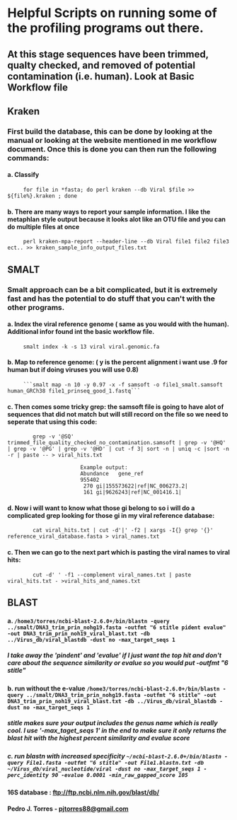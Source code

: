 # Helpful Scripts on running some of the profiling programs out there. 
## At this stage sequences have been trimmed, qualty checked, and removed of potential contamination (i.e. human). Look at Basic Workflow file

## Kraken
### First build the database, this can be done by looking at the manual or looking at the website mentioned in me workflow document. Once this is done you can then run the following commands:
####     a. Classify
         for file in *fasta; do perl kraken --db Viral $file >> ${file%}.kraken ; done
        
####     b. There are many ways to report your sample information. I like the metaphlan style output because it looks alot like an OTU                 file and you can do multiple files at once
         perl kraken-mpa-report --header-line --db Viral file1 file2 file3 ect.. >> kraken_sample_info_output_files.txt
         
## SMALT
### Smalt approach can be a bit complicated, but it is extremely fast and has the potential to do stuff that you can't with the other programs. 
####     a. Index the viral reference genome ( same as you would with the human). Additional infor found int the basic workflow file.
         smalt index -k -s 13 viral viral.genomic.fa
   
####     b. Map to reference genome:  ( y is the percent alignment i want use .9 for human but if doing viruses you will use 0.8)
         ```smalt map -n 10 -y 0.97 -x -f samsoft -o file1_smalt.samsoft human_GRCh38 file1_prinseq_good_1.fastq``` 
         
####     c. Then comes some tricky grep: the samsoft file is going to have alot of sequences that did not match but will still record on               the file so we need to seperate that using this code:
            grep -v '@SQ' trimmed_file_quality_checked_no_contamination.samsoft | grep -v '@HQ' | grep -v '@PG' | grep -v '@HD' | cut -f 3| sort -n | uniq -c |sort -n -r | paste -- > viral_hits.txt
       
                           Example output:
                           Abundance   gene_ref
                           955402 
                            270 gi|155573622|ref|NC_006273.2|
                            161 gi|9626243|ref|NC_001416.1|
    
####     d. Now i will want to know what those gi belong to so i will do a complicated grep looking for those gi in my viral reference                 database:
            cat viral_hits.txt | cut -d'|' -f2 | xargs -I{} grep '{}' reference_viral_database.fasta > viral_names.txt
####     c. Then we can go to the next part which is pasting the viral names to viral hits:
            cut -d' ' -f1 --complement viral_names.txt | paste viral_hits.txt - >viral_hits_and_names.txt
            
            
      
            
## BLAST

####     a. ```/home3/torres/ncbi-blast-2.6.0+/bin/blastn -query ../smalt/DNA3_trim_prin_nohg19.fasta -outfmt "6 stitle pident evalue" -out DNA3_trim_prin_noh19_viral_blast.txt -db ../Virus_db/viral_blastdb -dust no -max_target_seqs 1```
#####    I take away the 'pindent' and 'evalue' if I just want the top hit and don't care about the sequence similarity or evalue so you would put -outfmt "6 stitle" 
####     b. run without the e-value ```/home3/torres/ncbi-blast-2.6.0+/bin/blastn -query ../smalt/DNA3_trim_prin_nohg19.fasta -outfmt "6 stitle" -out DNA3_trim_prin_noh19_viral_blast.txt -db ../Virus_db/viral_blastdb -dust no -max_target_seqs 1```
#####    stitle makes sure your output includes the genus name which is really cool. I use '-max_taget_seqs 1' in the end to make sure it only returns the blast hit with the highest percent similarity and evalue score
#####    c. run blastn with increased specificity ```~/ncbi-blast-2.6.0+/bin/blastn -query File1.fasta -outfmt "6 stitle" -out File1.blastn.txt -db ~/Virus_db/viral_nucleotide/viral -dust no -max_target_seqs 1 -perc_identity 90 -evalue 0.0001 -min_raw_gapped_score 105```

#### 16S database : ftp://ftp.ncbi.nlm.nih.gov/blast/db/
####                                                                                             Pedro J. Torres - pjtorres88@gmail.com
